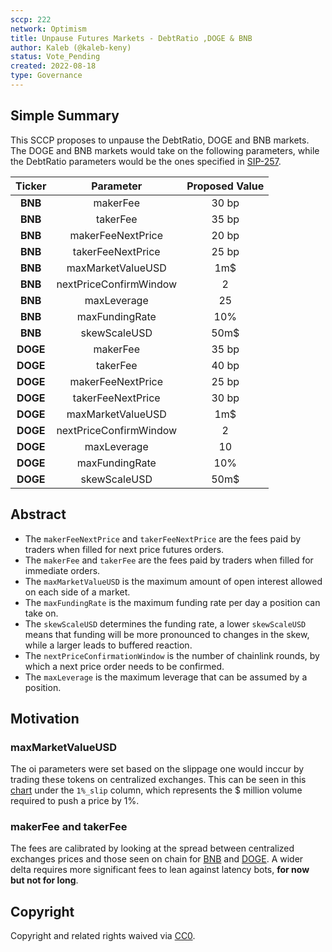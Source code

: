 ```yaml
---
sccp: 222
network: Optimism
title: Unpause Futures Markets - DebtRatio ,DOGE & BNB
author: Kaleb (@kaleb-keny)
status: Vote_Pending
created: 2022-08-18
type: Governance
---
```


## Simple Summary

<!--"If you can't explain it simply, you don't understand it well enough." Provide a simplified and layman-accessible explanation of the SCCP.-->

This SCCP proposes to unpause the DebtRatio, DOGE and BNB markets. 
The DOGE and BNB markets would take on the following parameters, while the DebtRatio parameters would be the ones specified in [SIP-257](https://sips.synthetix.io/sips/sip-257/).

| **Ticker** 	|      **Parameter**     	| **Proposed Value** 	|
|:----------:	|:----------------------:	|:------------------:	|
|   **BNB**  	|        makerFee        	|        30 bp       	|
|   **BNB**  	|        takerFee        	|        35 bp       	|
|   **BNB**  	|    makerFeeNextPrice   	|        20 bp       	|
|   **BNB**  	|    takerFeeNextPrice   	|        25 bp       	|
|   **BNB**  	|    maxMarketValueUSD   	|         1m$        	|
|   **BNB**  	| nextPriceConfirmWindow 	|          2         	|
|   **BNB**  	|       maxLeverage      	|         25         	|
|   **BNB**  	|     maxFundingRate     	|         10%        	|
|   **BNB**  	|      skewScaleUSD      	|        50m$        	|
|  **DOGE**  	|        makerFee        	|        35 bp       	|
|  **DOGE**  	|        takerFee        	|        40 bp       	|
|  **DOGE**  	|    makerFeeNextPrice   	|        25 bp       	|
|  **DOGE**  	|    takerFeeNextPrice   	|        30 bp       	|
|  **DOGE**  	|    maxMarketValueUSD   	|         1m$        	|
|  **DOGE**  	| nextPriceConfirmWindow 	|          2         	|
|  **DOGE**  	|       maxLeverage      	|         10         	|
|  **DOGE**  	|     maxFundingRate     	|         10%        	|
|  **DOGE**  	|      skewScaleUSD      	|         50m$      	|

## Abstract

<!--A short (~200 word) description of the variable change proposed.-->

- The `makerFeeNextPrice` and `takerFeeNextPrice` are the fees paid by traders when filled for next price futures orders.
- The `makerFee` and `takerFee` are the fees paid by traders when filled for immediate orders.
- The `maxMarketValueUSD` is the maximum amount of open interest allowed on each side of a market.
- The `maxFundingRate` is the maximum funding rate per day a position can take on.
- The `skewScaleUSD` determines the funding rate, a lower `skewScaleUSD` means that funding will be more pronounced to changes in the skew, while a larger leads to buffered reaction.
- The `nextPriceConfirmationWindow` is the number of chainlink rounds, by which a next price order needs to be confirmed.
- The `maxLeverage` is the maximum leverage that can be assumed by a position.

## Motivation

<!--The motivation is critical for SCCPs that want to update variables within Synthetix. It should clearly explain why the existing variable is not incentive aligned. SCCP submissions without sufficient motivation may be rejected outright.-->

### maxMarketValueUSD

The oi parameters were set based on the slippage one would inccur by trading these tokens on centralized exchanges. This can be seen in this [chart](https://www.dropbox.com/s/3dm1c6pjknjzrf7/futures.csv?dl=0) under the `1%_slip` column, which represents the $ million volume required to push a price by 1%.

### makerFee and takerFee
The fees are calibrated by looking at the spread between centralized exchanges prices and those seen on chain for [BNB](https://ibb.co/SnBTZKc) and [DOGE](https://ibb.co/rZznHyr). A wider delta requires more significant fees to lean against latency bots, **for now but not for long**.


## Copyright
Copyright and related rights waived via [CC0](https://creativecommons.org/publicdomain/zero/1.0/).
